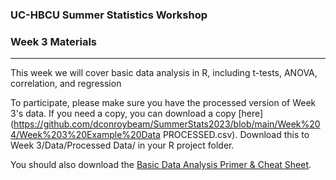 
### UC-HBCU Summer Statistics Workshop

### Week 3 Materials

------------------------------------------------------------------------

This week we will cover basic data analysis in R, including t-tests, ANOVA, correlation, and regression

To participate, please make sure you have the processed version of Week 3's data. If you need a copy, you can download a copy [here](https://github.com/dconroybeam/SummerStats2023/blob/main/Week%204/Week%203%20Example%20Data PROCESSED.csv). Download this to Week 3/Data/Processed Data/ in your R project folder.

You should also download the [Basic Data Analysis Primer & Cheat Sheet](https://github.com/dconroybeam/SummerStats2023/blob/main/Week%204/Data-Analysis-Primer.pdf).
